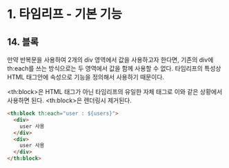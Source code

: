 # 1. 타임리프 - 기본 기능
## 14. 블록
만약 반복문을 사용하여 2개의 div 영역에서 값을 사용하고자 한다면, 
기존의 div에 th:each를 쓰는 방식으로는 두 영역에서 값을 함께 사용할 수 없다.
타임리프의 특성상 HTML 태그안에 속성으로 기능을 정의해서 사용하기 때문이다.

\<th:block>은 HTML 태그가 아닌 타임리프의 유일한 자체 태그로 이와 같은 상황에서 사용하면 된다.
\<th:block>은 렌더링시 제거된다.
```html
<th:block th:each="user : ${users}">
  <div>
    user 사용
  </div>
  <div>
    user 사용
  </div>
</th:block>
```
